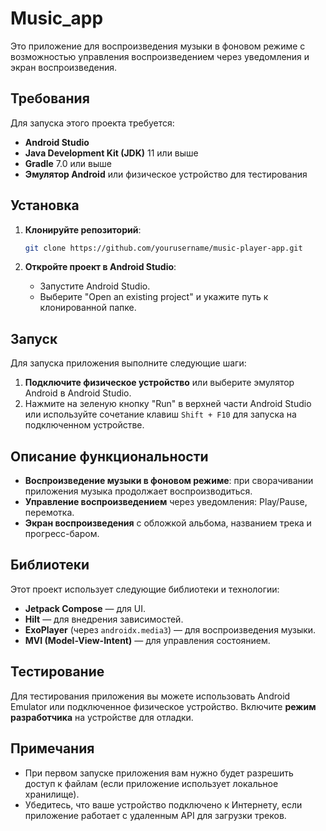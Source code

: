 # Music_app
Это приложение для воспроизведения музыки в фоновом режиме с возможностью управления воспроизведением через уведомления и экран воспроизведения.

## Требования

Для запуска этого проекта требуется:

- **Android Studio**
- **Java Development Kit (JDK)** 11 или выше
- **Gradle** 7.0 или выше
- **Эмулятор Android** или физическое устройство для тестирования

## Установка

1. **Клонируйте репозиторий**:

    ```bash
    git clone https://github.com/yourusername/music-player-app.git
    ```

2. **Откройте проект в Android Studio**:
    - Запустите Android Studio.
    - Выберите "Open an existing project" и укажите путь к клонированной папке.

## Запуск

Для запуска приложения выполните следующие шаги:

1. **Подключите физическое устройство** или выберите эмулятор Android в Android Studio.
2. Нажмите на зеленую кнопку "Run" в верхней части Android Studio или используйте сочетание клавиш `Shift + F10` для запуска на подключенном устройстве.

## Описание функциональности

- **Воспроизведение музыки в фоновом режиме**: при сворачивании приложения музыка продолжает воспроизводиться.
- **Управление воспроизведением** через уведомления: Play/Pause, перемотка.
- **Экран воспроизведения** с обложкой альбома, названием трека и прогресс-баром.

## Библиотеки

Этот проект использует следующие библиотеки и технологии:

- **Jetpack Compose** — для UI.
- **Hilt** — для внедрения зависимостей.
- **ExoPlayer** (через `androidx.media3`) — для воспроизведения музыки.
- **MVI (Model-View-Intent)** — для управления состоянием.

## Тестирование

Для тестирования приложения вы можете использовать Android Emulator или подключенное физическое устройство. Включите **режим разработчика** на устройстве для отладки.

## Примечания

- При первом запуске приложения вам нужно будет разрешить доступ к файлам (если приложение использует локальное хранилище).
- Убедитесь, что ваше устройство подключено к Интернету, если приложение работает с удаленным API для загрузки треков.
